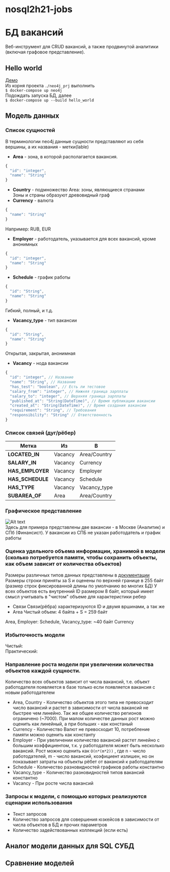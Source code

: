 # nosql2h21-jobs
# БД вакансий
Веб-инструмент для CRUD вакансий, а также продвинутой аналитики (включая графовое представление).
## Hello world
[Демо](https://drive.google.com/file/d/1nrT6IbR89ufyuPLxBCqLVm9JMyh5QrrJ/view?usp=sharing)  
Из корня проекта `./neo4j_prj` выполнить  
`$ docker-compose up neo4j`  
Подождать запуска БД, далее  
`$ docker-compose up --build hello_world`


## Модель данных
### Список сущностей

В терминологии neo4j данные сущности представляют из себя вершины, а их названия - метки(lable) 
 - **Area** - зона, в которой располагается вакансия.
   
```js
{
  "id": "integer",
  "name": "String"
}
```
 - **Country** - подмножество Area: зоны, являющиеся странами  
   Зоны и страны образуют древовидный граф
 - **Currency** - валюта
```js
{
  "name": "String"
}
```
   Например: RUB, EUR
 - **Employer** - работодатель, указывается для всех вакансий, кроме анонимных
```js
{
  "id": "integer",
  "name": "String"
}
```
 - **Schedule** - график работы
```js
{
  "id": "String",
  "name": "String"
}
```
Гибкий, полный, и т.д.
 - **Vacancy_type** - тип вакансии
```js
{
  "id": "String",
  "name": "String"
}
```
Открытая, закрытая, анонимная
 - **Vacancy** - нода вакансии
```js
{
  "id": "integer", // Название
  "name": "String", // Название
  "has_test": "boolean", // Есть ли тестовое
  "salary_from": "integer", // Нижняя граница зарплаты
  "salary_to": "integer", // Верхняя граница зарплаты
  "published_at": "String(DateTime)", // Время публикации вакансии
  "created_at": "String(DateTime)", // Время создания вакансии
  "requirement": "String", // Требования
  "responsibility": "String" // Ответственность
}
```
### Список связей (дуг/рёбер)
Метка | Из | В 
--- | --- | --- 
**LOCATED_IN** | Vacancy | Area/Country
**SALARY_IN** | Vacancy | Currency
**HAS_EMPLOYER** | Vacancy | Employer
**HAS_SCHEDULE** | Vacancy | Schedule
**HAS_TYPE** | Vacancy | Vacancy_type
**SUBAREA_OF** | Area | Area/Country

### Графическое представление
![Alt text](../img/graph_neo4j.png "Графовое представление данных")  
Здесь для примера представлены две вакансии - в Москве (Аналитик) и СПб (Финансист). У вакансии из СПБ не указан работодатель и график работы

### Оценка удельного объема информации, хранимой в модели (сколько потребуется памяти, чтобы сохранить объекты, как объем зависит от количества объектов)
Размеры различных типов данных представлены в [документации](https://neo4j.com/docs/2.1.5/graphdb-neo4j-properties.html "graphdb-neo4j-properties")
Размеры строки приняты за S и оценены по верхней границе в 255 байт (размер строк фиксированной длины по умолчанию во многих БД)
У всех объектов есть внутренний ID размером 8 байт, который имеет смысл учитывать в "чистом" объеме для характеристики ребер
 - Связи
   Связи(рёбра) характеризуются ID и двумя вршинами, а так же 
 - Area
Чистый объем:
4 байта + S = 259 байт
   


Area, Employer: 
Schedule, Vacancy_type: ~40 байт
Currency


### Избыточность модели
Чистый:  
Практический:  

### Направление роста модели при увеличении количества объектов каждой сущности.
Количество всех объектов зависит от числа вакансий, т.е. объект работодателя появляется в базе только если появляется вакансия с новым работодателем
 - Area, Country - Количество объектов этого типа не превосходит число вакансий и растет в зависимости от числа вакансий не быстрее чем линейно. 
   Так же общее количество регионов ограничено (~7000). 
При малом количестве данных рост можно оценить как линейный, а при больших - как констаный
 - Currency - Количество Валют не превосходит 10, потребление памяти можно оценить как константу
 - Employer - При увеличении количество вакансий растет линейно с большим коэффициентом, т.к. у работодателя может быть несколько вакансий.
Рост можно оценить как `O(n*(m*2))` , где n - число работодателей, m - число вакансий, коэфициент излишен, но он показывает затраты на объекты рёбет от вакансий к работодателям
 - Schedule - Количество разновидностей графиков работы константно
 - Vacancy_type - Количество разновидностей типов вакансий константно
 - Vacancy - При росте числа вакансий




###  Запросы к модели, с помощью которых реализуются сценарии использования
 - Текст запросов
 - Количество запросов для совершения юзкейсов в зависимости от числа объектов в БД и прочих параметров
 - Количество задействованных коллекций (если есть)

## Аналог модели данных для SQL СУБД

## Сравнение моделей
